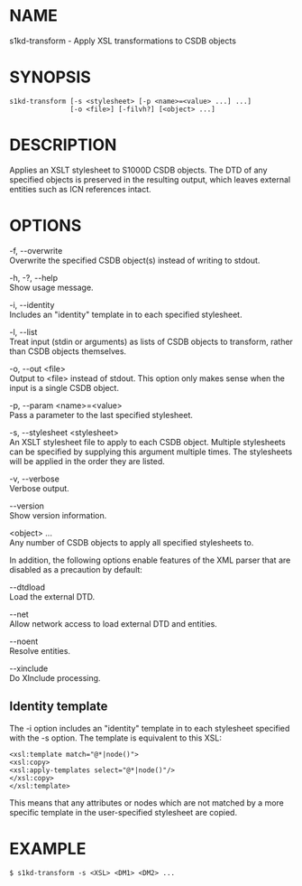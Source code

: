 NAME
====

s1kd-transform - Apply XSL transformations to CSDB objects

SYNOPSIS
========

    s1kd-transform [-s <stylesheet> [-p <name>=<value> ...] ...]
                   [-o <file>] [-filvh?] [<object> ...]

DESCRIPTION
===========

Applies an XSLT stylesheet to S1000D CSDB objects. The DTD of any
specified objects is preserved in the resulting output, which leaves
external entities such as ICN references intact.

OPTIONS
=======

-f, --overwrite  
Overwrite the specified CSDB object(s) instead of writing to stdout.

-h, -?, --help  
Show usage message.

-i, --identity  
Includes an "identity" template in to each specified stylesheet.

-l, --list  
Treat input (stdin or arguments) as lists of CSDB objects to transform,
rather than CSDB objects themselves.

-o, --out &lt;file&gt;  
Output to &lt;file&gt; instead of stdout. This option only makes sense
when the input is a single CSDB object.

-p, --param &lt;name&gt;=&lt;value&gt;  
Pass a parameter to the last specified stylesheet.

-s, --stylesheet &lt;stylesheet&gt;  
An XSLT stylesheet file to apply to each CSDB object. Multiple
stylesheets can be specified by supplying this argument multiple times.
The stylesheets will be applied in the order they are listed.

-v, --verbose  
Verbose output.

--version  
Show version information.

&lt;object&gt; ...  
Any number of CSDB objects to apply all specified stylesheets to.

In addition, the following options enable features of the XML parser
that are disabled as a precaution by default:

--dtdload  
Load the external DTD.

--net  
Allow network access to load external DTD and entities.

--noent  
Resolve entities.

--xinclude  
Do XInclude processing.

Identity template
-----------------

The -i option includes an "identity" template in to each stylesheet
specified with the -s option. The template is equivalent to this XSL:

    <xsl:template match="@*|node()">
    <xsl:copy>
    <xsl:apply-templates select="@*|node()"/>
    </xsl:copy>
    </xsl:template>

This means that any attributes or nodes which are not matched by a more
specific template in the user-specified stylesheet are copied.

EXAMPLE
=======

    $ s1kd-transform -s <XSL> <DM1> <DM2> ...
